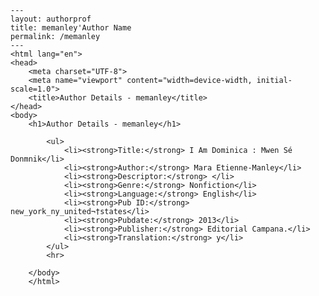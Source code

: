 
    ---
    layout: authorprof
    title: memanley'Author Name 
    permalink: /memanley
    ---
    <html lang="en">
    <head>
        <meta charset="UTF-8">
        <meta name="viewport" content="width=device-width, initial-scale=1.0">
        <title>Author Details - memanley</title>
    </head>
    <body>
        <h1>Author Details - memanley</h1>
        
            <ul>
                <li><strong>Title:</strong> I Am Dominica : Mwen Sé Donmnik</li>
                <li><strong>Author:</strong> Mara Etienne-Manley</li>
                <li><strong>Descriptor:</strong> </li>
                <li><strong>Genre:</strong> Nonfiction</li>
                <li><strong>Language:</strong> English</li>
                <li><strong>Pub ID:</strong> new_york_ny_united¬†states</li>
                <li><strong>Pubdate:</strong> 2013</li>
                <li><strong>Publisher:</strong> Editorial Campana.</li>
                <li><strong>Translation:</strong> y</li>
            </ul>
            <hr>
            
        </body>
        </html>
        